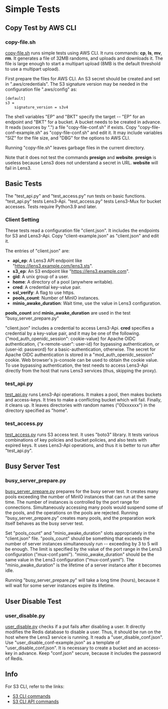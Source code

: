 # Simple Tests

## Copy Test by AWS CLI

### copy-file.sh

[copy-file.sh](copy-file.sh) runs simple tests using AWS CLI.  It runs
commands: __cp__, __ls__, __mv__, __rm__.  It generates a file of 32MB
randoms, and uploads and downloads it.  The file is large enough to
start a multipart upload (8MB is the default threshold to use a
multipart upload).

First prepare the files for AWS CLI.  An S3 secret should be created
and set in ".aws/credentials".  The S3 signature version may be needed
in the configuration file ".aws/config" as:

```
[default]
s3 =
    signature_version = s3v4
```

The shell variables "EP" and "BKT" specify the target -- "EP" for an
endpoint and "BKT" for a bucket.  A bucket needs to be created in
advance.  It reads (sources by ".") a file "copy-file-conf.sh" if
exists.  Copy "copy-file-conf-example.sh" as "copy-file-conf.sh" and
edit it.  It may include variables "SIZ" for the file size, and "DBG"
for the options to AWS CLI.

Running "copy-file.sh" leaves garbage files in the current directory.

Note that it does not test the commands __presign__ and __website__.
__presign__ is useless because Lens3 does not understand a secret in
URL.  __website__ will fail in Lens3.

## Basic Tests

The "test_api.py" and "test_access.py" run tests on basic functions.
"test_api.py" tests Lens3-Api.  "test_access.py" tests Lens3-Mux for
bucket accesses.  Tests require Python3.9 and later.

### Client Setting

These tests read a configuration file "client.json".  It includes the
endpoints for S3 and Lens3-Api.  Copy "client-example.json" as
"client.json" and edit it.

The entries of "client.json" are:
* __api_ep__: A Lens3 API endpoint like "https://lens3.example.com/lens3.sts".
* __s3_ep__: An S3 endpoint like "https://lens3.example.com".
* __gid__: A unix group of a user.
* __home__: A directory of a pool (anywhere writable).
* __cred__: A credential key-value pair.
* __ssl_verify__: A flag to use https.
* __pools_count__: Number of MinIO instances.
* __minio_awake_duration__: Wait time, use the value in Lens3 configuration.

__pools_count__ and __minio_awake_duration__ are used in the test
"busy_server_prepare.py"

"client.json" includes a credential to access Lens3-Api.  __cred__
specifies a credential by a key-value pair, and it may be one of the
following.  {"mod_auth_openidc_session": cookie-value} for Apache OIDC
authentication, {"x-remote-user": user-id} for bypassing
authentication, or {user-id: password} for a basic-authentication,
otherwise.  The secret for Apache OIDC authentication is stored in a
"mod_auth_openidc_session" cookie.  Web browser's js-console can be
used to obtain the cookie value.  To use bypassing authentication, the
test needs to access Lens3-Api directly from the host that runs Lens3
services (thus, skipping the proxy).

### test_api.py

[test_api.py](test_api.py) runs Lens3-Api operations.  It makes a
pool, then makes buckets and access-keys.  It tries to make a
conflicting bucket which will fail.  Finally, it cleans up.  It leaves
directories with random names ("00xxxxxx") in the directory specified
as "home".

### test_access.py

[test_access.py](test_access.py) runs S3 access test.  It uses "boto3"
library.  It tests various combinations of key policies and bucket
policies, and also tests with expired keys.  It uses Lens3-Api
operations, and thus it is better to run after "test_api.py".

## Busy Server Test

### busy_server_prepare.py

[busy_server_prepare.py](busy_server_prepare.py) prepares for the busy
server test.  It creates many pools exceeding the number of MinIO
instances that can run at the same time.  The number of instances is
controlled by the port range for connections.  Simultaneously
accessing many pools would suspend some of the pools, and the
operations on the pools are rejected.  Running
"busy_server_prepare.py" creates many pools, and the preparation work
itself behaves as the busy server test.

Set "pools_count" and "minio_awake_duration" slots appropriately in
the "client.json" file.  "pools_count" should be something that
exceeds the number of server instances simultaneously run -- exceeding
by 3 to 5 will be enough.  The limit is specified by the value of the
port range in the Lens3 configuration ("mux-conf.yaml").
"minio_awake_duration" should be the same value in the Lens3
configuration ("mux-conf.yaml").  The "minio_awake_duration" is the
lifetime of a server instance after it becomes idle.

Running "busy_server_prepare.py" will take a long time (hours),
because it will wait for some server instances expire its lifetime.

## User Disable Test

### user_disable.py

[user_disable.py](user_disable.py) checks if a put fails after
disabling a user.  It directly modifies the Redis database to disable
a user.  Thus, it should be run on the host where the Lens3 service is
running.  It reads a "user_disable_conf.json".  Use
"user_disable_conf-example.json" as a template of
"user_disable_conf.json".  It is necessary to create a bucket and an
access-key in advance.  Keep "conf.json" secure, because it includes
the password of Redis.

## Info

For S3 CLI, refer to the links:
* [S3 CLI commands](https://awscli.amazonaws.com/v2/documentation/api/latest/reference/s3/index.html)
* [S3 CLI API commands](https://awscli.amazonaws.com/v2/documentation/api/latest/reference/s3api/index.html)
